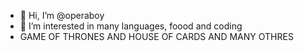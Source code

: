 - 👋 Hi, I’m @operaboy
- 👀 I’m interested in many languages, foood and coding
- GAME OF THRONES AND HOUSE OF CARDS AND MANY OTHRES
  


